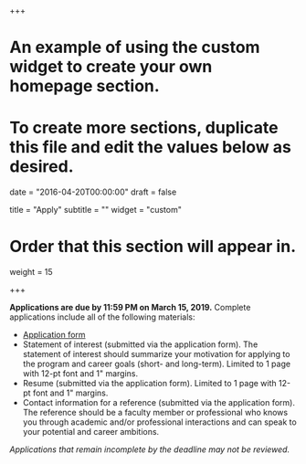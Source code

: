 +++
# An example of using the custom widget to create your own homepage section.
# To create more sections, duplicate this file and edit the values below as desired.

date = "2016-04-20T00:00:00"
draft = false

title = "Apply"
subtitle = ""
widget = "custom"

# Order that this section will appear in.
weight = 15

+++

**Applications are due by 11:59 PM on March 15, 2019.** Complete applications include all of the following materials:  

* [Application form](https://goo.gl/forms/uyxaXeYrHuMDU3Is2)
* Statement of interest (submitted via the application form). The statement of interest should summarize your motivation for applying to the program and career goals (short- and long-term). Limited to 1 page with 12-pt font and 1" margins.  
* Resume (submitted via the application form). Limited to 1 page with 12-pt font and 1" margins.
* Contact information for a reference (submitted via the application form). The reference should be a faculty member or professional who knows you through academic and/or professional interactions and can speak to your potential and career ambitions. 

*Applications that remain incomplete by the deadline may not be reviewed.*

